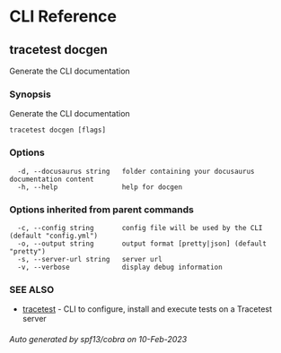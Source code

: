 # CLI Reference
## tracetest docgen

Generate the CLI documentation

### Synopsis

Generate the CLI documentation

```
tracetest docgen [flags]
```

### Options

```
  -d, --docusaurus string   folder containing your docusaurus documentation content
  -h, --help                help for docgen
```

### Options inherited from parent commands

```
  -c, --config string       config file will be used by the CLI (default "config.yml")
  -o, --output string       output format [pretty|json] (default "pretty")
  -s, --server-url string   server url
  -v, --verbose             display debug information
```

### SEE ALSO

* [tracetest](tracetest.md)	 - CLI to configure, install and execute tests on a Tracetest server

###### Auto generated by spf13/cobra on 10-Feb-2023
